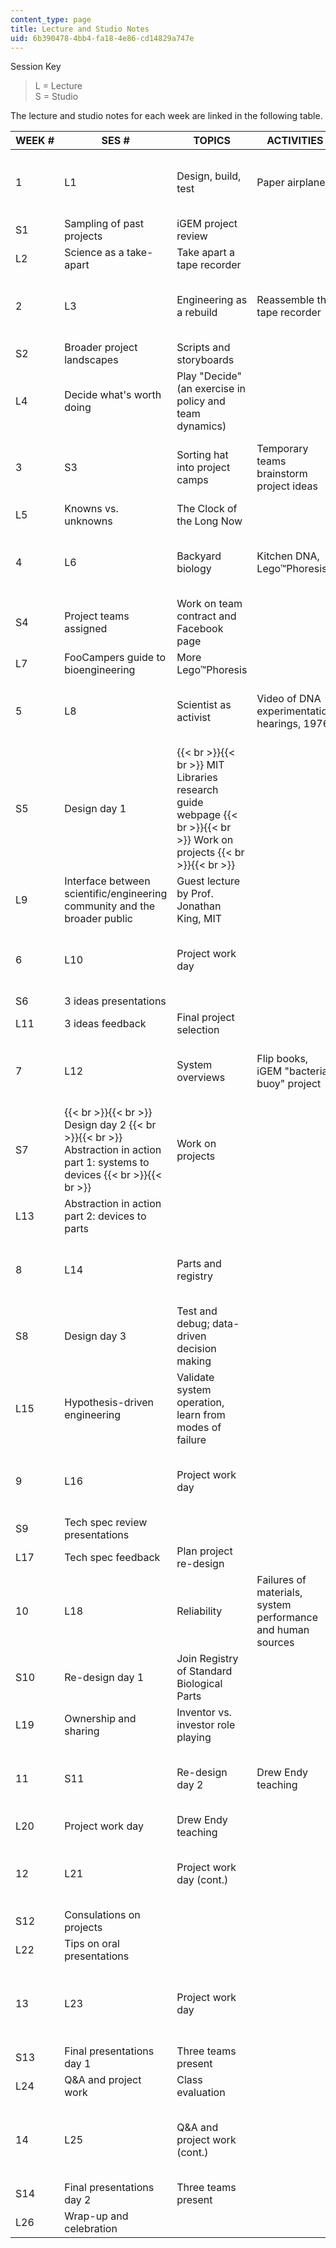 ```yaml
---
content_type: page
title: Lecture and Studio Notes
uid: 6b390478-4bb4-fa18-4e86-cd14829a747e
---
```


Session Key

> L = Lecture  
> S = Studio

The lecture and studio notes for each week are linked in the following table.

| WEEK # | SES # | TOPICS | ACTIVITIES | NOTES PAGES |
| --- | --- | --- | --- | --- |
| 1 | L1 | Design, build, test | Paper airplane | [Week 1 Notes]({{< baseurl >}}/pages/lecture-and-studio-notes/wk01) |
| S1 | Sampling of past projects | iGEM project review |
| L2 | Science as a take-apart | Take apart a tape recorder |
| 2 | L3 | Engineering as a rebuild | Reassemble the tape recorder | [Week 2 Notes]({{< baseurl >}}/pages/lecture-and-studio-notes/wk02) |
| S2 | Broader project landscapes | Scripts and storyboards |
| L4 | Decide what's worth doing | Play "Decide" (an exercise in policy and team dynamics) |
| 3 | S3 | Sorting hat into project camps | Temporary teams brainstorm project ideas | [Week 3 Notes]({{< baseurl >}}/pages/lecture-and-studio-notes/wk03) |
| L5 | Knowns vs. unknowns | The Clock of the Long Now |
| 4 | L6 | Backyard biology | Kitchen DNA, Lego™Phoresis | [Week 4 Notes]({{< baseurl >}}/pages/lecture-and-studio-notes/wk04) |
| S4 | Project teams assigned | Work on team contract and Facebook page |
| L7 | FooCampers guide to bioengineering | More Lego™Phoresis |
| 5 | L8 | Scientist as activist | Video of DNA experimentation hearings, 1976 | [Week 5 Notes]({{< baseurl >}}/pages/lecture-and-studio-notes/wk05) |
| S5 | Design day 1 |  {{< br >}}{{< br >}} MIT Libraries research guide webpage {{< br >}}{{< br >}} Work on projects {{< br >}}{{< br >}}  |
| L9 | Interface between scientific/engineering community and the broader public | Guest lecture by Prof. Jonathan King, MIT |
| 6 | L10 | Project work day | &nbsp; | [Week 6 Notes]({{< baseurl >}}/pages/lecture-and-studio-notes/wk06) |
| S6 | 3 ideas presentations | &nbsp; |
| L11 | 3 ideas feedback | Final project selection |
| 7 | L12 | System overviews | Flip books, iGEM "bacterial buoy" project | [Week 7 Notes]({{< baseurl >}}/pages/lecture-and-studio-notes/wk07) |
| S7 |  {{< br >}}{{< br >}} Design day 2 {{< br >}}{{< br >}} Abstraction in action part 1: systems to devices {{< br >}}{{< br >}}  | Work on projects |
| L13 | Abstraction in action part 2: devices to parts | &nbsp; |
| 8 | L14 | Parts and registry | &nbsp; | [Week 8 Notes]({{< baseurl >}}/pages/lecture-and-studio-notes/wk08) |
| S8 | Design day 3 | Test and debug; data-driven decision making |
| L15 | Hypothesis-driven engineering | Validate system operation, learn from modes of failure |
| 9 | L16 | Project work day | &nbsp; | [Week 9 Notes]({{< baseurl >}}/pages/lecture-and-studio-notes/wk09) |
| S9 | Tech spec review presentations | &nbsp; |
| L17 | Tech spec feedback | Plan project re-design |
| 10 | L18 | Reliability | Failures of materials, system performance and human sources | [Week 10 Notes]({{< baseurl >}}/pages/lecture-and-studio-notes/wk10) |
| S10 | Re-design day 1 | Join Registry of Standard Biological Parts |
| L19 | Ownership and sharing | Inventor vs. investor role playing |
| 11 | S11 | Re-design day 2 | Drew Endy teaching | [Week 11 Notes]({{< baseurl >}}/pages/lecture-and-studio-notes/wk11) |
| L20 | Project work day | Drew Endy teaching |
| 12 | L21 | Project work day (cont.) | &nbsp; | [Week 12 Notes]({{< baseurl >}}/pages/lecture-and-studio-notes/wk12) |
| S12 | Consulations on projects | &nbsp; |
| L22 | Tips on oral presentations | &nbsp; |
| 13 | L23 | Project work day | &nbsp; | No notes – see [projects]({{< baseurl >}}/pages/projects) page for presentations |
| S13 | Final presentations day 1 | Three teams present |
| L24 | Q&A and project work | Class evaluation |
| 14 | L25 | Q&A and project work (cont.) | &nbsp; | No notes – see [projects]({{< baseurl >}}/pages/projects) page for presentations |
| S14 | Final presentations day 2 | Three teams present |
| L26 | Wrap-up and celebration |